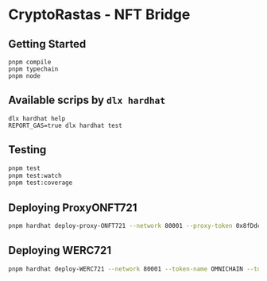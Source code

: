 # CryptoRastas - NFT Bridge

## Getting Started

```shell
pnpm compile
pnpm typechain
pnpm node
```

## Available scrips by `dlx hardhat`

```shell
dlx hardhat help
REPORT_GAS=true dlx hardhat test
```

## Testing

```bash
pnpm test
pnpm test:watch
pnpm test:coverage
```

## Deploying ProxyONFT721

```bash
pnpm hardhat deploy-proxy-ONFT721 --network 80001 --proxy-token 0x8fDdcAE908f834FF2Cb23d5211A42149907Cfd87
```

## Deploying WERC721

```bash
pnpm hardhat deploy-WERC721 --network 80001 --token-name OMNICHAIN --token-symbol OMNI
```
